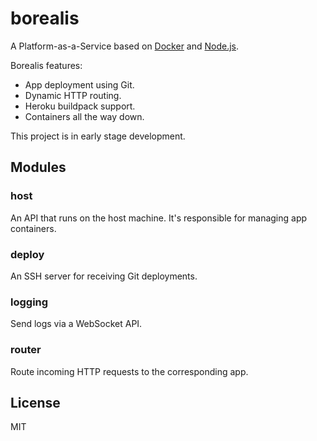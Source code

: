 # borealis

A Platform-as-a-Service based on [Docker](http://www.docker.io) and [Node.js](http://nodejs.org).

Borealis features:

* App deployment using Git.
* Dynamic HTTP routing.
* Heroku buildpack support.
* Containers all the way down.

This project is in early stage development.

## Modules

### host

An API that runs on the host machine.  It's responsible for managing app containers.

### deploy

An SSH server for receiving Git deployments.

### logging

Send logs via a WebSocket API.

### router

Route incoming HTTP requests to the corresponding app.

## License

MIT
